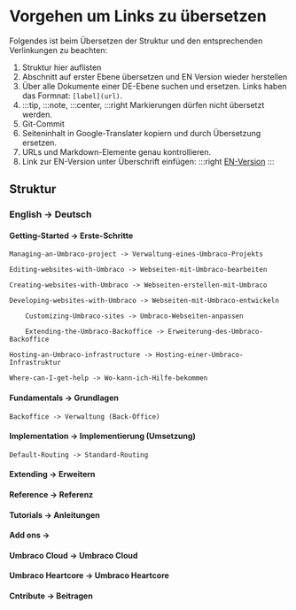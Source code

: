 # Vorgehen um Links zu übersetzen
Folgendes ist beim Übersetzen der Struktur und den entsprechenden Verlinkungen zu beachten:

1. Struktur hier auflisten
2. Abschnitt auf erster Ebene übersetzen und EN Version wieder herstellen
3. Über alle Dokumente einer DE-Ebene suchen und ersetzen. Links haben das Formnat: `[label](url)`.
4. :::tip, :::note, :::center, :::right Markierungen dürfen nicht übersetzt werden.
5. Git-Commit
6. Seiteninhalt in Google-Translater kopiern und durch Übersetzung ersetzen.
7. URLs und Markdown-Elemente genau kontrollieren.
8. Link zur EN-Version unter Überschrift einfügen: :::right [EN-Version](.../index.md) :::

## Struktur
### English -> Deutsch

#### Getting-Started -> Erste-Schritte

    Managing-an-Umbraco-project -> Verwaltung-eines-Umbraco-Projekts

    Editing-websites-with-Umbraco -> Webseiten-mit-Umbraco-bearbeiten

    Creating-websites-with-Umbraco -> Webseiten-erstellen-mit-Umbraco

    Developing-websites-with-Umbraco -> Webseiten-mit-Umbraco-entwickeln

        Customizing-Umbraco-sites -> Umbraco-Webseiten-anpassen

        Extending-the-Umbraco-Backoffice -> Erweiterung-des-Umbraco-Backoffice

    Hosting-an-Umbraco-infrastructure -> Hosting-einer-Umbraco-Infrastruktur

    Where-can-I-get-help -> Wo-kann-ich-Hilfe-bekommen

#### Fundamentals -> Grundlagen

    Backoffice -> Verwaltung (Back-Office)

#### Implementation -> Implementierung (Umsetzung)

    Default-Routing -> Standard-Routing

#### Extending -> Erweitern

#### Reference -> Referenz

#### Tutorials -> Anleitungen

#### Add ons ->

#### Umbraco Cloud -> Umbraco Cloud

#### Umbraco Heartcore -> Umbraco Heartcore

#### Cntribute -> Beitragen